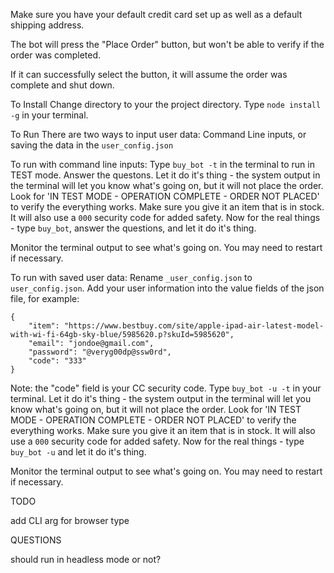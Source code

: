 Make sure you have your default credit card set up as well as a default shipping address.

The bot will press the "Place Order" button, but won't be able to verify if the order was completed.

If it can successfully select the button, it will assume the order was complete and shut down.

To Install
Change directory to your the project directory.
Type `node install -g` in your terminal.

To Run
There are two ways to input user data: Command Line inputs, or saving the data in the `user_config.json`

To run with command line inputs:
Type `buy_bot -t` in the terminal to run in TEST mode.
Answer the questons.
Let it do it's thing - the system output in the terminal will let you know what's going on, but it will not place the order. Look for 'IN TEST MODE - OPERATION COMPLETE - ORDER NOT PLACED' to verify the everything works. Make sure you give it an item that is in stock. It will also use a `000` security code for added safety.
Now for the real things - type `buy_bot`, answer the questions, and let it do it's thing.

Monitor the terminal output to see what's going on. You may need to restart if necessary.

To run with saved user data:
Rename `_user_config.json` to `user_config.json`.
Add your user information into the value fields of the json file, for example:
```
{
    "item": "https://www.bestbuy.com/site/apple-ipad-air-latest-model-with-wi-fi-64gb-sky-blue/5985620.p?skuId=5985620",
    "email": "jondoe@gmail.com",
    "password": "@veryg00dp@ssw0rd",
    "code": "333"
}
```
Note: the "code" field is your CC security code.
Type `buy_bot -u -t` in your terminal.
Let it do it's thing - the system output in the terminal will let you know what's going on, but it will not place the order. Look for 'IN TEST MODE - OPERATION COMPLETE - ORDER NOT PLACED' to verify the everything works. Make sure you give it an item that is in stock. It will also use a `000` security code for added safety.
Now for the real things - type `buy_bot -u` and let it do it's thing.

Monitor the terminal output to see what's going on. You may need to restart if necessary.

TODO

add CLI arg for browser type

QUESTIONS

should run in headless mode or not?

